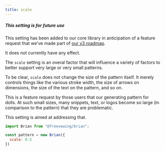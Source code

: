 ```yaml
---
title: scale
---
```


<Note>

##### This setting is for future use

This setting has been added to our core library in anticipation
of a feature request that we've made part of [our v3
roadmap](https://github.com/freesewing/freesewing/discussions/1278).

It does not currently have any effect.

</Note>

The `scale` setting is an overal factor that will influence a variety of
factors to better support very large or very small patterns.

To be clear, `scale` does not change the size of the pattern itself.
It merely controls things like the various stroke width, the size of arrows
on dimensions, the size of the text on the pattern, and so on.

This is a feature request by those users that our generating pattern
for dolls. At such small sizes, many snippets, text, or logos become
so large (in comparison to the pattern) that they are problematic.

This setting is aimed at addressing that.

```js
import Brian from "@freesewing/brian";

const pattern = new Brian({
  scale: 0.5
})
```
